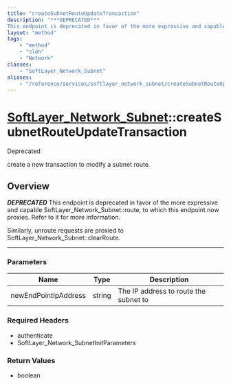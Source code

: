 ```yaml
---
title: "createSubnetRouteUpdateTransaction"
description: "***DEPRECATED***
This endpoint is deprecated in favor of the more expressive and capable SoftLayer_Network_Subnet::route... "
layout: "method"
tags:
    - "method"
    - "sldn"
    - "Network"
classes:
    - "SoftLayer_Network_Subnet"
aliases:
    - "/reference/services/softlayer_network_subnet/createSubnetRouteUpdateTransaction"
---
```

# [SoftLayer_Network_Subnet](/reference/services/SoftLayer_Network_Subnet)::createSubnetRouteUpdateTransaction

<div class="deprecated"><span class="deprecation-label">Deprecated </span></div>

create a new transaction to modify a subnet route.


## Overview 

***DEPRECATED***
This endpoint is deprecated in favor of the more expressive and capable SoftLayer_Network_Subnet::route, to which this endpoint now proxies. Refer to it for more information. 

Similarly, unroute requests are proxied to SoftLayer_Network_Subnet::clearRoute. 

-----

### Parameters 
|Name | Type | Description |
| --- | --- | --- |
|newEndPointIpAddress| string| The IP address to route the subnet to|


### Required Headers
* authenticate
* SoftLayer_Network_SubnetInitParameters


### Return Values
* boolean





